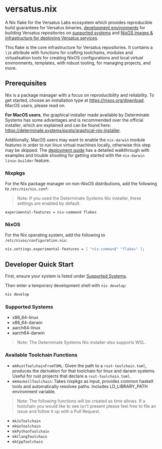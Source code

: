# versatus.nix

A Nix flake for the Versatus Labs ecosystem which provides reproducible build guarantees for Versatus 
binaries, [development environments](#development-shells) for building Versatus repositories on [supported systems](#supported-systems)
and [NixOS images & infrastructure for deploying Versatus services](./nixos/modules/deployments/README.md).

This flake is the core infrastructure for Versatus repositories. It contains a `lib` attribute with
functions for crafting toolchains, modules and virtualisation tools for creating NixOS configurations
and local virtual environments, templates, with robust tooling, for managing projects, and more.

## Prerequisites

Nix is a package manager with a focus on reproducibility and reliability.
To get started, choose an installation type at https://nixos.org/download. MacOS users, please read on.

**For MacOS users**, the graphical installer made available by Determinate Systems has some advantages and is recommended over the official installer, which are explained and can be found here: https://determinate.systems/posts/graphical-nix-installer.

Additionally, MacOS users may want to enable the `nix-darwin` module features in order to run linux virtual machines locally, otherwise this step may be skipped.
The [deployment guide](./nixos/modules/deployments/README.md#nixos-vm-darwin) has a detailed walkthrough with examples and trouble shooting for getting started with the `nix-darwin` `linux-builder` feature.

### Nixpkgs

For the Nix package manager on non-NixOS distributions, add the following to `/etc/nix/nix.conf`:
> Note: If you used the Determinate Systems Nix installer, these settings are enabled by default.
```
experimental-features = nix-command flakes
```

### NixOS

For the Nix operating system, add the following to `/etc/nixos/configuration.nix`:
```nix
nix.settings.experimental-features = [ "nix-command" "flakes" ];
```

## Developer Quick Start

First, ensure your system is listed under [Supported Systems](#supported-systems).

Then enter a temporary development shell with `nix develop`:
```sh
nix develop
```

### Supported Systems

- x86_64-linux
- x86_64-darwin
- aarch64-linux
- aarch64-darwin
> Note: The Determinate Systems Nix installer also supports WSL.

### Available Toolchain Functions

- `mkRustToolchainFromTOML`: 
    Given the path to a `rust-toolchain.toml`, produces the derivation
    for that toolchain for linux and darwin systems.
    Useful for rust projects that declare a `rust-toolchain.toml`.
- `mkHaskellToolchain`:
    Takes nixpkgs as input, provides common haskell tools and automatically
    resolves paths. Includes LD_LIBRARY_PATH environment variable.

> Note: The following functions will be created as time allows.
> If a toolchain you would like to see isn't present please feel free to file an issue
> and follow it up with a Pull Request.

- `mkJsToolchain`
- `mkGoToolchain`
- `mkPythonToolchain`
- `mkClangToolchain`
- `mkCppToolchain`
